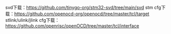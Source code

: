 svd下载：https://github.com/tinygo-org/stm32-svd/tree/main/svd
stm cfg下载：https://github.com/openocd-org/openocd/tree/master/tcl/target
stlink/ulink/jlink cfg下载：https://github.com/openrisc/openOCD/tree/master/tcl/interface